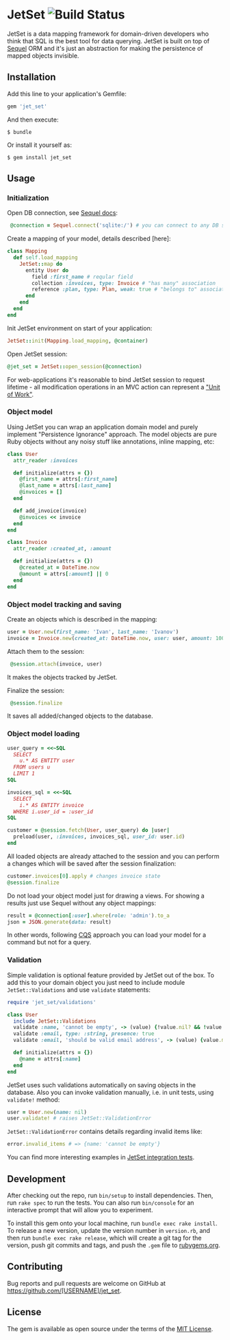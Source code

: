 # JetSet ![Build Status](https://travis-ci.org/cylon-v/jet_set.svg?branch=master)

JetSet is a data mapping framework for domain-driven developers who think that SQL is the best tool for data querying.
JetSet is built on top of [Sequel](https://github.com/jeremyevans/sequel) ORM and it's just an abstraction for making 
the persistence of mapped objects invisible.  

## Installation

Add this line to your application's Gemfile:

```ruby
gem 'jet_set'
```

And then execute:

    $ bundle

Or install it yourself as:

    $ gem install jet_set

## Usage

### Initialization
Open DB connection, see [Sequel docs](https://sequel.jeremyevans.net/rdoc/files/doc/opening_databases_rdoc.html):
```ruby
 @connection = Sequel.connect('sqlite:/') # you can connect to any DB supported by Sequel
```

Create a mapping of your model, details described [here]:
```ruby
class Mapping
  def self.load_mapping
    JetSet::map do
      entity User do
        field :first_name # reqular field
        collection :invoices, type: Invoice # "has many" association
        reference :plan, type: Plan, weak: true # "belongs to" association
      end
    end
  end
end
```

Init JetSet environment on start of your application:
```ruby
JetSet::init(Mapping.load_mapping, @container)
```

Open JetSet session:
```ruby
@jet_set = JetSet::open_session(@connection)
```
For web-applications it's reasonable to bind JetSet session to request lifetime - 
all modification operations in an MVC action can represent a ["Unit of Work"](https://martinfowler.com/eaaCatalog/unitOfWork.html).

### Object model
Using JetSet you can wrap an application domain model and purely implement "Persistence Ignorance" approach. 
The model objects are pure Ruby objects without any noisy stuff like annotations, inline mapping, etc:
```ruby
class User
  attr_reader :invoices

  def initialize(attrs = {})
    @first_name = attrs[:first_name]
    @last_name = attrs[:last_name]
    @invoices = []
  end

  def add_invoice(invoice)
    @invoices << invoice
  end
end

class Invoice
  attr_reader :created_at, :amount

  def initialize(attrs = {})
    @created_at = DateTime.now
    @amount = attrs[:amount] || 0
  end
end
```

### Object model tracking and saving
Create an objects which is described in the mapping:
```ruby
user = User.new(first_name: 'Ivan', last_name: 'Ivanov')
invoice = Invoice.new(created_at: DateTime.now, user: user, amount: 100.0)
```

Attach them to the session:
```ruby
 @session.attach(invoice, user)
```
It makes the objects tracked by JetSet.

Finalize the session:
```ruby
 @session.finalize
```
It saves all added/changed objects to the database.

### Object model loading

```ruby
user_query = <<~SQL
  SELECT
    u.* AS ENTITY user
  FROM users u
  LIMIT 1
SQL

invoices_sql = <<~SQL
  SELECT
    i.* AS ENTITY invoice
  WHERE i.user_id = :user_id
SQL

customer = @session.fetch(User, user_query) do |user|
  preload(user, :invoices, invoices_sql, user_id: user.id)
end
```
All loaded objects are already attached to the session and you can perform a changes which will be saved after the session finalization:

```ruby
customer.invoices[0].apply # changes invoice state
@session.finalize
```

Do not load your object model just for drawing a views. For showing a results just use Sequel without any object mappings:
```ruby
result = @connection[:user].where(role: 'admin').to_a
json = JSON.generate(data: result)
```   
In other words, following [CQS](https://en.wikipedia.org/wiki/Command%E2%80%93query_separation) approach you can 
load your model for a command but not for a query.

### Validation
Simple validation is optional feature provided by JetSet out of the box. To add this to your domain object you just need
to include module `JetSet::Validations` and use `validate` statements:

```ruby
require 'jet_set/validations'

class User
  include JetSet::Validations
  validate :name, 'cannot be empty', -> (value) {!value.nil? && !value.empty?}
  validate :email, type: :string, presence: true
  validate :email, 'should be valid email address', -> (value) {value.match(...)}

  def initialize(attrs = {})
    @name = attrs[:name]
  end
end
```
JetSet uses such validations automatically on saving objects in the database. Also you can invoke validation manually,
i.e. in unit tests, using `validate!` method:

```ruby
user = User.new(name: nil)
user.validate! # raises JetSet::ValidationError
```

`JetSet::ValidationError` contains details regarding invalid items like:

```ruby
error.invalid_items # => {name: 'cannot be empty'}
```



You can find more interesting examples in [JetSet integration tests](https://github.com/cylon-v/jet_set/tree/master/spec/integration).        

## Development

After checking out the repo, run `bin/setup` to install dependencies. Then, run `rake spec` to run the tests. You can also run `bin/console` for an interactive prompt that will allow you to experiment.

To install this gem onto your local machine, run `bundle exec rake install`. To release a new version, update the version number in `version.rb`, and then run `bundle exec rake release`, which will create a git tag for the version, push git commits and tags, and push the `.gem` file to [rubygems.org](https://rubygems.org).

## Contributing

Bug reports and pull requests are welcome on GitHub at https://github.com/[USERNAME]/jet_set.

## License

The gem is available as open source under the terms of the [MIT License](http://opensource.org/licenses/MIT).
